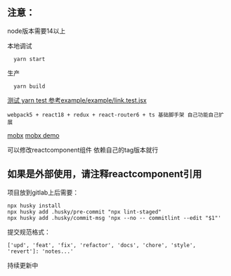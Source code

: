 ## 注意：
node版本需要14以上

本地调试
```
  yarn start
```

生产
```
  yarn build
```

[测试 yarn test 参考example/example/link.test.jsx](https://jestjs.io/zh-Hans/docs/tutorial-react)  


```
webpack5 + react18 + redux + react-router6 + ts 基础脚手架 自己功能自己扩展
```
[mobx](https://mobx.js.org/README.htm)
[mobx demo](https://blog.csdn.net/weixin_50983325/article/details/116529381)

可以修改reactcomponent组件 依赖自己的tag版本就行
## 如果是外部使用，请注释reactcomponent引用

项目放到gitlab上后需要：
```
npx husky install
npx husky add .husky/pre-commit "npx lint-staged"
npx husky add .husky/commit-msg 'npx --no -- commitlint --edit "$1"'
```

提交规范格式：
```
['upd', 'feat', 'fix', 'refactor', 'docs', 'chore', 'style', 'revert']: 'notes...'
```

持续更新中